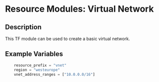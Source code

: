 # **Resource Modules: Virtual Network**

## Description

This TF module can be used to create a basic virtual network.


## Example Variables
```javascript
    resource_prefix = "vnet"
    region = "westeurope"
    vnet_address_ranges = ["10.0.0.0/16"]
```

